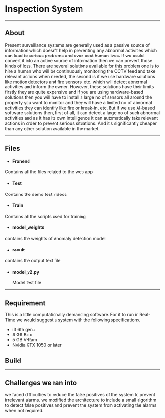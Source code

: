 # Inspection System
---
## About
Present surveillance systems are generally used as a passive source of information which doesn't help in preventing any abnormal activities which can lead to serious problems and even cost human lives. If we could convert it into an active source of information then we can prevent those kinds of loss. There are several solutions available for this problem one is to hire a human who will be continuously monitoring the CCTV feed and take relevant actions when needed, the second is if we use hardware solutions like motion detectors and fire sensors, etc. which will detect abnormal activities and inform the owner. However, these solutions have their limits firstly they are quite expensive and if you are using hardware-based solutions then you will have to install a large no of sensors all around the property you want to monitor and they will have a limited no of abnormal activities they can identify like fire or break-in, etc. But if we use AI-based software solutions then, first of all, it can detect a large no of such abnormal activities and as it has its own intelligence it can automatically take relevant actions in order to prevent serious situations. And it's significantly cheaper than any other solution available in the market.

---

## Files

* #### Fronend 
Contains all the files related to the web app

* #### Test
Contains the demo test videos

* #### Train
Contains all the scripts used for training

* #### model_weights
contains the weights of Anomaly detection model

* #### result
 contains the output text file

* #### model_v2.py 
   Model test file

---

## Requirement
This is a little computationally demanding software. For it to run in Real-Time we would suggest a system with the following specifications.
* i3 6th gen+
* 8 GB Ram
* 5 GB V-Ram
* Nvidia GTX 1050 or later

## Build





---

## Challenges we ran into
we faced difficulties to reduce the false positives of the system to prevent irrelevant alarms. we modified the architecture to include a small algorithm to detect false positives and prevent the system from activating the alarms when not required.
